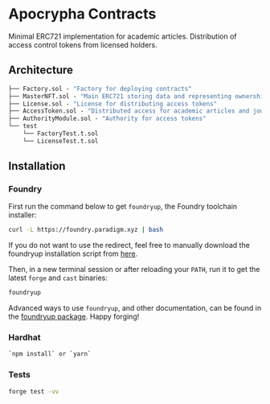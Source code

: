 # Apocrypha Contracts

Minimal ERC721 implementation for academic articles. Distribution of access control tokens from licensed holders.

## Architecture

```ml
├── Factory.sol - "Factory for deploying contracts"
├── MasterNFT.sol - "Main ERC721 storing data and representing ownership of article"
├── License.sol - "License for distributing access tokens"
├── AccessToken.sol - "Distributed access for academic articles and journals"
├── AuthorityModule.sol - "Authority for access tokens"
└── test
    └── FactoryTest.t.sol
    └── LicenseTest.t.sol
 ```

## Installation

### Foundry

First run the command below to get `foundryup`, the Foundry toolchain installer:

```sh
curl -L https://foundry.paradigm.xyz | bash
```

If you do not want to use the redirect, feel free to manually download the
foundryup installation script from
[here](https://raw.githubusercontent.com/gakonst/foundry/master/foundryup/install).

Then, in a new terminal session or after reloading your `PATH`, run it to get
the latest `forge` and `cast` binaries:

```sh
foundryup
```

Advanced ways to use `foundryup`, and other documentation, can be found in the
[foundryup package](./foundryup/README.md). Happy forging!

### Hardhat

```sh
`npm install` or `yarn`
```
### Tests

```sh
forge test -vv
```
